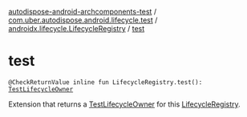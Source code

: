 [autodispose-android-archcomponents-test](../../index.md) / [com.uber.autodispose.android.lifecycle.test](../index.md) / [androidx.lifecycle.LifecycleRegistry](index.md) / [test](./test.md)

# test

`@CheckReturnValue inline fun LifecycleRegistry.test(): `[`TestLifecycleOwner`](../-test-lifecycle-owner/index.md)

Extension that returns a [TestLifecycleOwner](../-test-lifecycle-owner/index.md) for this [LifecycleRegistry](#).

